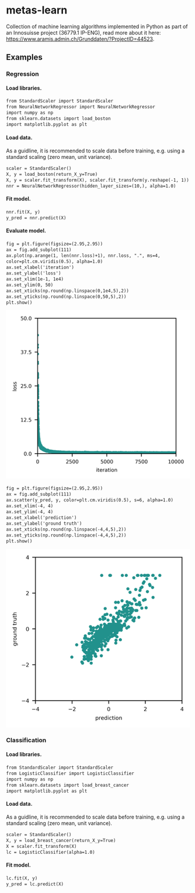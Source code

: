 # metas-learn
Collection of machine learning algorithms implemented in Python as part of an Innosuisse project (36779.1 IP-ENG), read more about it here: https://www.aramis.admin.ch/Grunddaten/?ProjectID=44523.

## Examples

### Regression

#### Load libraries.
  	from StandardScaler import StandardScaler
	from NeuralNetworkRegressor import NeuralNetworkRegressor
	import numpy as np
	from sklearn.datasets import load_boston
	import matplotlib.pyplot as plt
  
#### Load data.
As a guidline, it is recommended to scale data before training, e.g. using a standard scaling (zero mean, unit variance).

  	scaler = StandardScaler()
  	X, y = load_boston(return_X_y=True)
  	X, y = scaler.fit_transform(X), scaler.fit_transform(y.reshape(-1, 1))
  	nnr = NeuralNetworkRegressor(hidden_layer_sizes=(10,), alpha=1.0)
  
#### Fit model.
	nnr.fit(X, y)
	y_pred = nnr.predict(X)
	
#### Evaluate model.

	fig = plt.figure(figsize=(2.95,2.95))
	ax = fig.add_subplot(111)
	ax.plot(np.arange(1, len(nnr.loss)+1), nnr.loss, ".", ms=4, color=plt.cm.viridis(0.5), alpha=1.0)
	ax.set_xlabel('iteration')
	ax.set_ylabel('loss')
	ax.set_xlim(1e-1, 1e4)
	ax.set_ylim(0, 50)
	ax.set_xticks(np.round(np.linspace(0,1e4,5),2))
	ax.set_yticks(np.round(np.linspace(0,50,5),2))
	plt.show()
	
![loss](Figures/loss.png)

	fig = plt.figure(figsize=(2.95,2.95))
	ax = fig.add_subplot(111)
	ax.scatter(y_pred, y, color=plt.cm.viridis(0.5), s=6, alpha=1.0)
	ax.set_xlim(-4, 4)
	ax.set_ylim(-4, 4)
	ax.set_xlabel('prediction')
	ax.set_ylabel('ground truth')
	ax.set_xticks(np.round(np.linspace(-4,4,5),2))
	ax.set_yticks(np.round(np.linspace(-4,4,5),2))
	plt.show()
	
![congruency](Figures/congruency.png)

### Classification

#### Load libraries.
  	from StandardScaler import StandardScaler
	from LogisticClassifier import LogisticClassifier
	import numpy as np
	from sklearn.datasets import load_breast_cancer
	import matplotlib.pyplot as plt
  
#### Load data.
As a guidline, it is recommended to scale data before training, e.g. using a standard scaling (zero mean, unit variance).

  	scaler = StandardScaler()
  	X, y = load_breast_cancer(return_X_y=True)
  	X = scaler.fit_transform(X)
  	lc = LogisticClassifier(alpha=1.0)
  
#### Fit model.
	lc.fit(X, y)
	y_pred = lc.predict(X)
